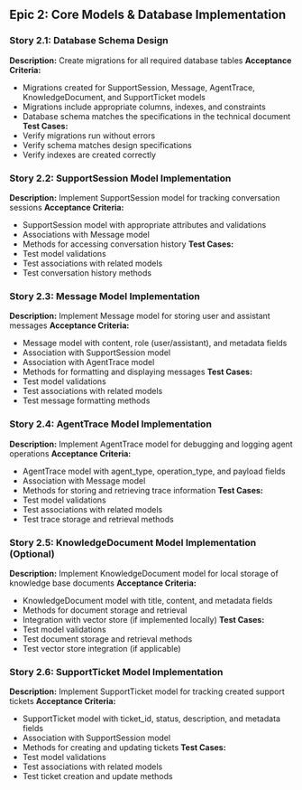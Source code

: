 ## Epic 2: Core Models & Database Implementation

### Story 2.1: Database Schema Design
**Description:** Create migrations for all required database tables
**Acceptance Criteria:**
- Migrations created for SupportSession, Message, AgentTrace, KnowledgeDocument, and SupportTicket models
- Migrations include appropriate columns, indexes, and constraints
- Database schema matches the specifications in the technical document
**Test Cases:**
- Verify migrations run without errors
- Verify schema matches design specifications
- Verify indexes are created correctly

### Story 2.2: SupportSession Model Implementation
**Description:** Implement SupportSession model for tracking conversation sessions
**Acceptance Criteria:**
- SupportSession model with appropriate attributes and validations
- Associations with Message model
- Methods for accessing conversation history
**Test Cases:**
- Test model validations
- Test associations with related models
- Test conversation history methods

### Story 2.3: Message Model Implementation
**Description:** Implement Message model for storing user and assistant messages
**Acceptance Criteria:**
- Message model with content, role (user/assistant), and metadata fields
- Association with SupportSession model
- Association with AgentTrace model
- Methods for formatting and displaying messages
**Test Cases:**
- Test model validations
- Test associations with related models
- Test message formatting methods

### Story 2.4: AgentTrace Model Implementation
**Description:** Implement AgentTrace model for debugging and logging agent operations
**Acceptance Criteria:**
- AgentTrace model with agent_type, operation_type, and payload fields
- Association with Message model
- Methods for storing and retrieving trace information
**Test Cases:**
- Test model validations
- Test associations with related models
- Test trace storage and retrieval methods

### Story 2.5: KnowledgeDocument Model Implementation (Optional)
**Description:** Implement KnowledgeDocument model for local storage of knowledge base documents
**Acceptance Criteria:**
- KnowledgeDocument model with title, content, and metadata fields
- Methods for document storage and retrieval
- Integration with vector store (if implemented locally)
**Test Cases:**
- Test model validations
- Test document storage and retrieval methods
- Test vector store integration (if applicable)

### Story 2.6: SupportTicket Model Implementation
**Description:** Implement SupportTicket model for tracking created support tickets
**Acceptance Criteria:**
- SupportTicket model with ticket_id, status, description, and metadata fields
- Association with SupportSession model
- Methods for creating and updating tickets
**Test Cases:**
- Test model validations
- Test associations with related models
- Test ticket creation and update methods